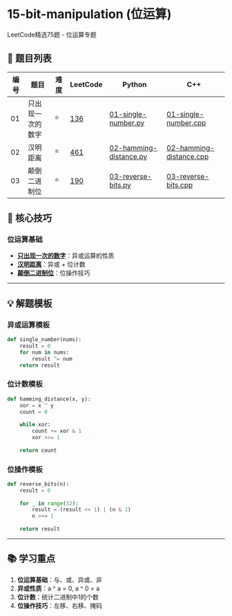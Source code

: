 # 15-bit-manipulation (位运算)

LeetCode精选75题 - 位运算专题

## 📝 题目列表

| 编号 | 题目 | 难度 | LeetCode | Python | C++ |
|------|------|------|----------|--------|-----|
| 01 | 只出现一次的数字 | ⭐ | [136](https://leetcode.cn/problems/single-number/) | [01-single-number.py](./01-single-number.py) | [01-single-number.cpp](./01-single-number.cpp) |
| 02 | 汉明距离 | ⭐ | [461](https://leetcode.cn/problems/hamming-distance/) | [02-hamming-distance.py](./02-hamming-distance.py) | [02-hamming-distance.cpp](./02-hamming-distance.cpp) |
| 03 | 颠倒二进制位 | ⭐ | [190](https://leetcode.cn/problems/reverse-bits/) | [03-reverse-bits.py](./03-reverse-bits.py) | [03-reverse-bits.cpp](./03-reverse-bits.cpp) |

## 🎯 核心技巧

### 位运算基础
- **[只出现一次的数字](./01-single-number.py)**：异或运算的性质
- **[汉明距离](./02-hamming-distance.py)**：异或 + 位计数
- **[颠倒二进制位](./03-reverse-bits.py)**：位操作技巧

---

## 💡 解题模板

### 异或运算模板
```python
def single_number(nums):
    result = 0
    for num in nums:
        result ^= num
    return result
```

### 位计数模板
```python
def hamming_distance(x, y):
    xor = x ^ y
    count = 0
    
    while xor:
        count += xor & 1
        xor >>= 1
    
    return count
```

### 位操作模板
```python
def reverse_bits(n):
    result = 0
    
    for _ in range(32):
        result = (result << 1) | (n & 1)
        n >>= 1
    
    return result
```

---

## 📚 学习重点

1. **位运算基础**：与、或、异或、非
2. **异或性质**：a ^ a = 0, a ^ 0 = a
3. **位计数**：统计二进制中1的个数
4. **位操作技巧**：左移、右移、掩码
